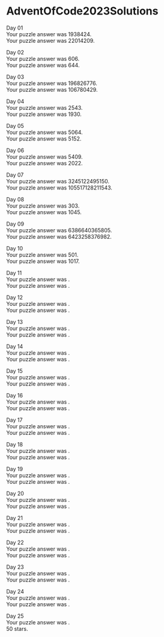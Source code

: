 # AdventOfCode2023Solutions
Day 01<br>
Your puzzle answer was 1938424.<br>
Your puzzle answer was 22014209.

Day 02<br>
Your puzzle answer was 606.<br>
Your puzzle answer was 644.

Day 03<br>
Your puzzle answer was 196826776.<br>
Your puzzle answer was 106780429.

Day 04<br>
Your puzzle answer was 2543.<br>
Your puzzle answer was 1930.

Day 05<br>
Your puzzle answer was 5064.<br>
Your puzzle answer was 5152.

Day 06<br>
Your puzzle answer was 5409.<br>
Your puzzle answer was 2022.

Day 07<br>
Your puzzle answer was 3245122495150.<br>
Your puzzle answer was 105517128211543.

Day 08<br>
Your puzzle answer was 303.<br>
Your puzzle answer was 1045.

Day 09<br>
Your puzzle answer was 6386640365805.<br>
Your puzzle answer was 6423258376982.

Day 10<br>
Your puzzle answer was 501.<br>
Your puzzle answer was 1017.

Day 11<br>
Your puzzle answer was .<br>
Your puzzle answer was .

Day 12<br>
Your puzzle answer was .<br>
Your puzzle answer was .

Day 13<br>
Your puzzle answer was .<br>
Your puzzle answer was .

Day 14<br>
Your puzzle answer was .<br>
Your puzzle answer was .

Day 15<br>
Your puzzle answer was .<br>
Your puzzle answer was .

Day 16<br>
Your puzzle answer was .<br>
Your puzzle answer was .

Day 17<br>
Your puzzle answer was .<br>
Your puzzle answer was .

Day 18<br>
Your puzzle answer was .<br>
Your puzzle answer was .

Day 19<br>
Your puzzle answer was .<br>
Your puzzle answer was .

Day 20<br>
Your puzzle answer was .<br>
Your puzzle answer was .

Day 21<br>
Your puzzle answer was .<br>
Your puzzle answer was .

Day 22<br>
Your puzzle answer was .<br>
Your puzzle answer was .

Day 23<br>
Your puzzle answer was .<br>
Your puzzle answer was .

Day 24<br>
Your puzzle answer was .<br>
Your puzzle answer was .

Day 25<br>
Your puzzle answer was .<br>
50 stars.